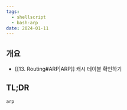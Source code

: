```yaml
---
tags:
  - shellscript
  - bash-arp
date: 2024-01-11
---
```

## 개요

- [[13. Routing#ARP|ARP]] 캐시 테이블 확인하기

## TL;DR

```bash
arp
```